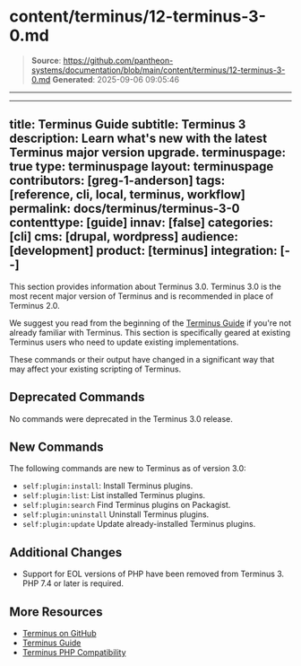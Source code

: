 # content/terminus/12-terminus-3-0.md

> **Source**: https://github.com/pantheon-systems/documentation/blob/main/content/terminus/12-terminus-3-0.md
> **Generated**: 2025-09-06 09:05:46

---

---
title: Terminus Guide
subtitle: Terminus 3
description: Learn what's new with the latest Terminus major version upgrade.
terminuspage: true
type: terminuspage
layout: terminuspage
contributors: [greg-1-anderson]
tags: [reference, cli, local, terminus, workflow]
permalink: docs/terminus/terminus-3-0
contenttype: [guide]
innav: [false]
categories: [cli]
cms: [drupal, wordpress]
audience: [development]
product: [terminus]
integration: [--]
---

This section provides information about Terminus 3.0. Terminus 3.0 is the most recent major version of Terminus and is recommended in place of Terminus 2.0.

<Alert title="Note" type="info" >

We suggest you read from the beginning of the [Terminus Guide](/terminus) if you're not already familiar with Terminus. This section is specifically geared at existing Terminus users who need to update existing implementations.

</Alert>

These commands or their output have changed in a significant way that may affect your existing scripting of Terminus.

## Deprecated Commands
No commands were deprecated in the Terminus 3.0 release.

## New Commands
The following commands are new to Terminus as of version 3.0:
- `self:plugin:install`: Install Terminus plugins.
- `self:plugin:list`: List installed Terminus plugins.
- `self:plugin:search` Find Terminus plugins on Packagist.
- `self:plugin:uninstall` Uninstall Terminus plugins.
- `self:plugin:update` Update already-installed Terminus plugins.

## Additional Changes
- Support for EOL versions of PHP have been removed from Terminus 3. PHP 7.4 or later is required.

## More Resources

- [Terminus on GitHub](https://github.com/pantheon-systems/terminus)
- [Terminus Guide](/terminus)
- [Terminus PHP Compatibility](/terminus/supported-terminus#php-version-compatibility-matrix)
